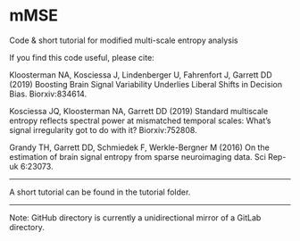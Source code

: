 # mMSE
Code &amp; short tutorial for modified multi-scale entropy analysis

If you find this code useful, please cite:

Kloosterman NA, Kosciessa J, Lindenberger U, Fahrenfort J, Garrett DD (2019) Boosting Brain Signal Variability Underlies Liberal Shifts in Decision Bias. Biorxiv:834614. 

Kosciessa JQ, Kloosterman NA, Garrett DD (2019) Standard multiscale entropy reflects spectral power at mismatched temporal scales: What’s signal irregularity got to do with it? Biorxiv:752808. 

Grandy TH, Garrett DD, Schmiedek F, Werkle-Bergner M (2016) On the estimation of brain signal entropy from sparse neuroimaging data. Sci Rep-uk 6:23073. 

-----------

A short tutorial can be found in the tutorial folder.

-----------

Note: GitHub directory is currently a unidirectional mirror of a GitLab directory.